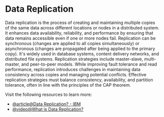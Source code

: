 # Data Replication

Data replication is the process of creating and maintaining multiple copies of the same data across different locations or nodes in a distributed system. It enhances data availability, reliability, and performance by ensuring that data remains accessible even if one or more nodes fail. Replication can be synchronous (changes are applied to all copies simultaneously) or asynchronous (changes are propagated after being applied to the primary copy). It's widely used in database systems, content delivery networks, and distributed file systems. Replication strategies include master-slave, multi-master, and peer-to-peer models. While improving fault tolerance and read performance, replication introduces challenges in maintaining data consistency across copies and managing potential conflicts. Effective replication strategies must balance consistency, availability, and partition tolerance, often in line with the principles of the CAP theorem.

Visit the following resources to learn more:

- [@article@Data Replication? - IBM](https://www.ibm.com/topics/data-replication)
- [@video@What is Data Replication?](https://www.youtube.com/watch?v=iO8a1nMbL1o)
